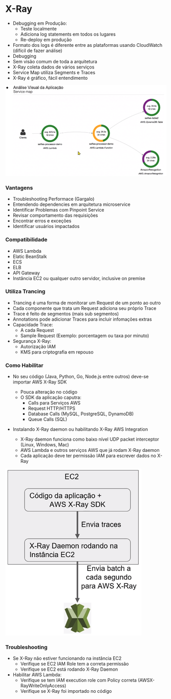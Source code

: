 # X-Ray

- Debugging em Produção:
    - Teste localmente
    - Adiciona log statements em todos os lugares
    - Re-deploy em produção
- Formato dos logs é diferente entre as plataformas usando CloudWatch (difícil de fazer análise)
- Debugging
- Sem visão comum de toda a arquitetura
- X-Ray coleta dados de vários serviços
- Service Map utiliza Segments e Traces
- X-Ray é gráfico, fácil entendimento

![Screenshot from 2022-06-15 21-54-45.png](../../images/Screenshot_from_2022-06-15_21-54-45.png)

### Vantagens

- Troubleshooting Performace (Gargalo)
- Entendendo dependencies em arquitetura microservice
- Identificar Problemas com Pinpoint Service
- Revisar comportamento das requisições
- Encontrar erros e exceções
- Identificar usuários impactados

### Compatibilidade

- AWS Lambda
- Elatic BeanStalk
- ECS
- ELB
- API Gateway
- Instância EC2 ou qualquer outro servidor, inclusive on premise

### Utiliza Trancing

- Trancing é uma forma de monitorar um Request de um ponto ao outro
- Cada componente que trata um Request adiciona seu próprio Trace
- Trace é feito de segmentos (mais sub segmentos)
- Annotations pode adicionar Traces para incluir infomações extras
- Capacidade Trace:
    - A cada Request
    - Sample Request (Exemplo: porcentagem ou taxa por minuto)
- Segurança X-Ray:
    - Autorização IAM
    - KMS para criptografia em repouso

### Como Habilitar

- No seu código (Java, Python, Go, Node.js entre outros) deve-se importar AWS X-Ray SDK
    - Pouca alteração no código
    - O SDK da aplicação caputra:
        - Calls para Serviços AWS
        - Request HTTP/HTTPS
        - Database Calls (MySQL, PostgreSQL, DynamoDB)
        - Queue Calls (SQL)

- Instalando X-Ray daemon ou habilitando X-Ray AWS Integration
    - X-Ray daemon funciona como baixo nível UDP packet interceptor (Linux, Windows, Mac)
    - AWS Lambda e outros serviços AWS que já rodam X-Ray daemon
    - Cada aplicação deve ter permissão IAM para escrever dados no X-Ray

![Screenshot from 2022-06-15 22-08-34.png](../../images/Screenshot_from_2022-06-15_22-08-34.png)

### Troubleshooting

- Se X-Ray não estiver funcionando na instância EC2
    - Verifique se EC2 IAM Role tem a correta permissão
    - Verifique se EC2 está rodando X-Ray Daemon
- Habilitar AWS Lambda:
    - Verifique se tem IAM execution role com Policy correta (AWSX-RayWriteOnlyAccess)
    - Verifique se X-Ray foi importado no código
